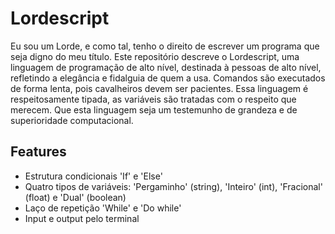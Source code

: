 # Lordescript

Eu sou um Lorde, e como tal, tenho o direito de escrever um programa que seja digno
do meu título. Este repositório descreve o Lordescript, uma linguagem de programação
de alto nível, destinada à pessoas de alto nível, refletindo a elegância e fidalguia
de quem a usa. Comandos são executados de forma lenta, pois cavalheiros devem ser
pacientes. Essa linguagem é respeitosamente tipada, as variáveis são tratadas com o 
respeito que merecem. Que esta linguagem seja um testemunho de grandeza e de 
superioridade computacional.

## Features

- Estrutura condicionais 'If' e 'Else'
- Quatro tipos de variáveis: 'Pergaminho' (string), 'Inteiro' (int), 'Fracional' (float) e 'Dual' (boolean)
- Laço de repetição 'While' e 'Do while'
- Input e output pelo terminal
